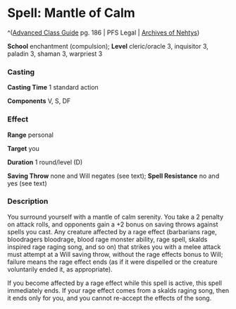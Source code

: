 # Spell: Mantle of Calm

^([Advanced Class Guide][ss-mantle-of-calm] pg. 186 | PFS Legal | [Archives of Nehtys][sn-mantle-of-calm])

**School** enchantment (compulsion); **Level** cleric/oracle 3, inquisitor 3, paladin 3, shaman 3, warpriest 3

### Casting

**Casting Time** 1 standard action  

**Components** V, S, DF

### Effect

**Range** personal  

**Target** you  

**Duration** 1 round/level (D)  

**Saving Throw** none and Will negates (see text); **Spell Resistance** no and yes (see text)

### Description

You surround yourself with a mantle of calm serenity. You take a 2 penalty on attack rolls, and opponents gain a +2 bonus on saving throws against spells you cast. Any creature affected by a rage effect (barbarians rage, bloodragers bloodrage, blood rage monster ability, rage spell, skalds inspired rage raging song, and so on) that strikes you with a melee attack must attempt at a Will saving throw, without the rage effects bonus to Will; failure means the rage effect ends (as if it were dispelled or the creature voluntarily ended it, as appropriate).  

If you become affected by a rage effect while this spell is active, this spell immediately ends. If your rage effect comes from a skalds raging song, then it ends only for you, and you cannot re-accept the effects of the song.

[ss-mantle-of-calm]: http://paizo.com/products/btpy978v
[sn-mantle-of-calm]: http://www.archivesofnethys.com/SpellDisplay.aspx?ItemName=Mantle%20of%20Calm